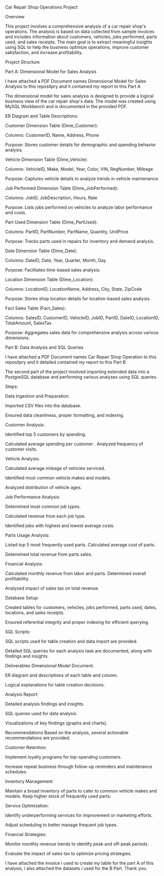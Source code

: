 Car Repair Shop Operations Project

Overview

This project involves a comprehensive analysis of a car repair shop's operations. The analysis is based on data collected from sample invoices and includes information about customers, vehicles, jobs performed, parts used, and sales receipts. The main goal is to extract meaningful insights using SQL to help the business optimize operations, improve customer satisfaction, and increase profitability.

Project Structure

Part A: Dimensional Model for Sales Analysis

I have attached a PDF Document names Dimensional Model for Sales Analysis to this repositpry and it contained my report to this Part A

The dimensional model for sales analysis is designed to provide a logical business view of the car repair shop's data. The model was created using MySQL Workbench and is documented in the provided PDF.


ER Diagram and Table Descriptions:

Customer Dimension Table (Dime_Customer):

Columns: CustomerID, Name, Address, Phone

Purpose: Stores customer details for demographic and spending behavior analysis.

Vehicle Dimension Table (Dime_Vehicle):

Columns: VehicleID, Make, Model, Year, Color, VIN, RegNumber, Mileage

Purpose: Captures vehicle details to analyze trends in vehicle maintenance.

Job Performed Dimension Table (Dime_JobPerformed):

Columns: JobID, JobDescription, Hours, Rate

Purpose: Lists jobs performed on vehicles to analyze labor performance and costs.

Part Used Dimension Table (Dime_PartUsed):

Columns: PartID, PartNumber, PartName, Quantity, UnitPrice

Purpose: Tracks parts used in repairs for inventory and demand analysis.

Date Dimension Table (Dime_Date):

Columns: DateID, Date, Year, Quarter, Month, Day

Purpose: Facilitates time-based sales analysis.

Location Dimension Table (Dime_Location):

Columns: LocationID, LocationName, Address, City, State, ZipCode

Purpose: Stores shop location details for location-based sales analysis.

Fact Sales Table (Fact_Sales):

Columns: SalesID, CustomerID, VehicleID, JobID, PartID, DateID, LocationID, TotalAmount, SalesTax

Purpose: Aggregates sales data for comprehensive analysis across various dimensions.

Part B: Data Analysis and SQL Queries

I have attached a PDF Document names Car Repair Shop Operation to this repositpry and it detailed contained my report to this Part B


The second part of the project involved importing extended data into a PostgreSQL database and performing various analyses using SQL queries.

Steps:

Data Ingestion and Preparation:

Imported CSV files into the database.

Ensured data cleanliness, proper formatting, and indexing.

Customer Analysis:

Identified top 5 customers by spending.

Calculated average spending per customer
.
Analyzed frequency of customer visits.

Vehicle Analysis:

Calculated average mileage of vehicles serviced.

Identified most common vehicle makes and models.

Analyzed distribution of vehicle ages.

Job Performance Analysis:

Determined most common job types.

Calculated revenue from each job type.

Identified jobs with highest and lowest average costs.

Parts Usage Analysis:

Listed top 5 most frequently used parts.
Calculated average cost of parts.

Determined total revenue from parts sales.

Financial Analysis:

Calculated monthly revenue from labor and parts.
Determined overall profitability.

Analyzed impact of sales tax on total revenue.


Database Setup:

Created tables for customers, vehicles, jobs performed, parts used, dates, locations, and sales receipts.

Ensured referential integrity and proper indexing for efficient querying.


SQL Scripts:

SQL scripts used for table creation and data import are provided.

Detailed SQL queries for each analysis task are documented, along with findings and insights.


Deliverables
Dimensional Model Document:

ER diagram and descriptions of each table and column.

Logical explanations for table creation decisions.


Analysis Report:

Detailed analysis findings and insights.

SQL queries used for data analysis.

Visualizations of key findings (graphs and charts).


Recommendations
Based on the analysis, several actionable recommendations are provided:

Customer Retention:

Implement loyalty programs for top-spending customers.

Increase repeat business through follow-up reminders and maintenance schedules.

Inventory Management:

Maintain a broad inventory of parts to cater to common vehicle makes and models.
Keep higher stock of frequently used parts.

Service Optimization:

Identify underperforming services for improvement or marketing efforts.

Adjust scheduling to better manage frequent job types.

Financial Strategies:

Monitor monthly revenue trends to identify peak and off-peak periods.

Evaluate the impact of sales tax to optimize pricing strategies.


I have attached the invoice i used to create my table for the part A of this analysis, i also attached the datasets i used for the B Part. 
Thank you.
